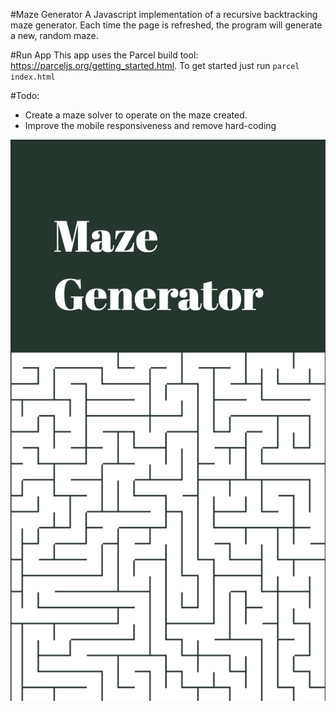 #Maze Generator
A Javascript implementation of a recursive backtracking maze generator. Each time the page is refreshed, the program will generate a new, random maze.

#Run App
This app uses the Parcel build tool: https://parceljs.org/getting_started.html.
To get started just run `parcel index.html`

#Todo:
- Create a maze solver to operate on the maze created.
- Improve the mobile responsiveness and remove hard-coding

![Image of Yaktocat](https://github.com/ADeeley/The-Maze/blob/master/assets/Screenshot%202019-10-30%20at%2008.47.59.png)

